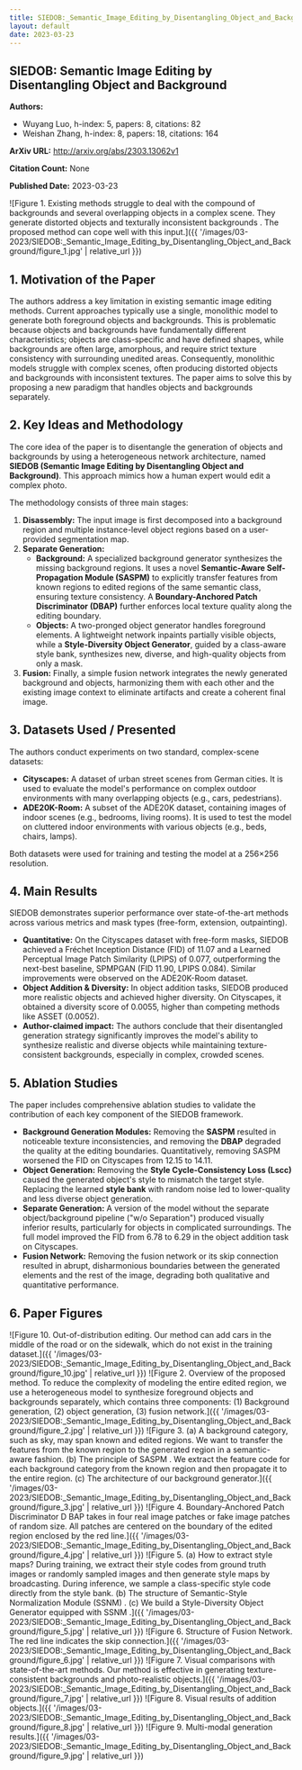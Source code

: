 ```yaml
---
title: SIEDOB:_Semantic_Image_Editing_by_Disentangling_Object_and_Background
layout: default
date: 2023-03-23
---
```

## SIEDOB: Semantic Image Editing by Disentangling Object and Background
**Authors:**
- Wuyang Luo, h-index: 5, papers: 8, citations: 82
- Weishan Zhang, h-index: 8, papers: 18, citations: 164

**ArXiv URL:** http://arxiv.org/abs/2303.13062v1

**Citation Count:** None

**Published Date:** 2023-03-23

![Figure 1. Existing methods struggle to deal with the compound of backgrounds and several overlapping objects in a complex scene. They generate distorted objects and texturally inconsistent backgrounds . The proposed method can cope well with this input.]({{ '/images/03-2023/SIEDOB:_Semantic_Image_Editing_by_Disentangling_Object_and_Background/figure_1.jpg' | relative_url }})
## 1. Motivation of the Paper
The authors address a key limitation in existing semantic image editing methods. Current approaches typically use a single, monolithic model to generate both foreground objects and backgrounds. This is problematic because objects and backgrounds have fundamentally different characteristics; objects are class-specific and have defined shapes, while backgrounds are often large, amorphous, and require strict texture consistency with surrounding unedited areas. Consequently, monolithic models struggle with complex scenes, often producing distorted objects and backgrounds with inconsistent textures. The paper aims to solve this by proposing a new paradigm that handles objects and backgrounds separately.

## 2. Key Ideas and Methodology
The core idea of the paper is to disentangle the generation of objects and backgrounds by using a heterogeneous network architecture, named **SIEDOB (Semantic Image Editing by Disentangling Object and Background)**. This approach mimics how a human expert would edit a complex photo.

The methodology consists of three main stages:
1.  **Disassembly:** The input image is first decomposed into a background region and multiple instance-level object regions based on a user-provided segmentation map.
2.  **Separate Generation:**
    *   **Background:** A specialized background generator synthesizes the missing background regions. It uses a novel **Semantic-Aware Self-Propagation Module (SASPM)** to explicitly transfer features from known regions to edited regions of the same semantic class, ensuring texture consistency. A **Boundary-Anchored Patch Discriminator (DBAP)** further enforces local texture quality along the editing boundary.
    *   **Objects:** A two-pronged object generator handles foreground elements. A lightweight network inpaints partially visible objects, while a **Style-Diversity Object Generator**, guided by a class-aware style bank, synthesizes new, diverse, and high-quality objects from only a mask.
3.  **Fusion:** Finally, a simple fusion network integrates the newly generated background and objects, harmonizing them with each other and the existing image context to eliminate artifacts and create a coherent final image.

## 3. Datasets Used / Presented
The authors conduct experiments on two standard, complex-scene datasets:
*   **Cityscapes:** A dataset of urban street scenes from German cities. It is used to evaluate the model's performance on complex outdoor environments with many overlapping objects (e.g., cars, pedestrians).
*   **ADE20K-Room:** A subset of the ADE20K dataset, containing images of indoor scenes (e.g., bedrooms, living rooms). It is used to test the model on cluttered indoor environments with various objects (e.g., beds, chairs, lamps).

Both datasets were used for training and testing the model at a 256×256 resolution.

## 4. Main Results
SIEDOB demonstrates superior performance over state-of-the-art methods across various metrics and mask types (free-form, extension, outpainting).
*   **Quantitative:** On the Cityscapes dataset with free-form masks, SIEDOB achieved a Fréchet Inception Distance (FID) of 11.07 and a Learned Perceptual Image Patch Similarity (LPIPS) of 0.077, outperforming the next-best baseline, SPMPGAN (FID 11.90, LPIPS 0.084). Similar improvements were observed on the ADE20K-Room dataset.
*   **Object Addition & Diversity:** In object addition tasks, SIEDOB produced more realistic objects and achieved higher diversity. On Cityscapes, it obtained a diversity score of 0.0055, higher than competing methods like ASSET (0.0052).
*   **Author-claimed impact:** The authors conclude that their disentangled generation strategy significantly improves the model's ability to synthesize realistic and diverse objects while maintaining texture-consistent backgrounds, especially in complex, crowded scenes.

## 5. Ablation Studies
The paper includes comprehensive ablation studies to validate the contribution of each key component of the SIEDOB framework.
*   **Background Generation Modules:** Removing the **SASPM** resulted in noticeable texture inconsistencies, and removing the **DBAP** degraded the quality at the editing boundaries. Quantitatively, removing SASPM worsened the FID on Cityscapes from 12.15 to 14.11.
*   **Object Generation:** Removing the **Style Cycle-Consistency Loss (Lscc)** caused the generated object's style to mismatch the target style. Replacing the learned **style bank** with random noise led to lower-quality and less diverse object generation.
*   **Separate Generation:** A version of the model without the separate object/background pipeline ("w/o Separation") produced visually inferior results, particularly for objects in complicated surroundings. The full model improved the FID from 6.78 to 6.29 in the object addition task on Cityscapes.
*   **Fusion Network:** Removing the fusion network or its skip connection resulted in abrupt, disharmonious boundaries between the generated elements and the rest of the image, degrading both qualitative and quantitative performance.

## 6. Paper Figures
![Figure 10. Out-of-distribution editing. Our method can add cars in the middle of the road or on the sidewalk, which do not exist in the training dataset.]({{ '/images/03-2023/SIEDOB:_Semantic_Image_Editing_by_Disentangling_Object_and_Background/figure_10.jpg' | relative_url }})
![Figure 2. Overview of the proposed method. To reduce the complexity of modeling the entire edited region, we use a heterogeneous model to synthesize foreground objects and backgrounds separately, which contains three components: (1) Background generation, (2) object generation, (3) fusion network.]({{ '/images/03-2023/SIEDOB:_Semantic_Image_Editing_by_Disentangling_Object_and_Background/figure_2.jpg' | relative_url }})
![Figure 3. (a) A background category, such as sky, may span known and edited regions. We want to transfer the features from the known region to the generated region in a semantic-aware fashion. (b) The principle of SASPM . We extract the feature code for each background category from the known region and then propagate it to the entire region. (c) The architecture of our background generator.]({{ '/images/03-2023/SIEDOB:_Semantic_Image_Editing_by_Disentangling_Object_and_Background/figure_3.jpg' | relative_url }})
![Figure 4. Boundary-Anchored Patch Discriminator D BAP takes in four real image patches or fake image patches of random size. All patches are centered on the boundary of the edited region enclosed by the red line.]({{ '/images/03-2023/SIEDOB:_Semantic_Image_Editing_by_Disentangling_Object_and_Background/figure_4.jpg' | relative_url }})
![Figure 5. (a) How to extract style maps? During training, we extract their style codes from ground truth images or randomly sampled images and then generate style maps by broadcasting. During inference, we sample a class-specific style code directly from the style bank. (b) The structure of Semantic-Style Normalization Module (SSNM) . (c) We build a Style-Diversity Object Generator equipped with SSNM .]({{ '/images/03-2023/SIEDOB:_Semantic_Image_Editing_by_Disentangling_Object_and_Background/figure_5.jpg' | relative_url }})
![Figure 6. Structure of Fusion Network. The red line indicates the skip connection.]({{ '/images/03-2023/SIEDOB:_Semantic_Image_Editing_by_Disentangling_Object_and_Background/figure_6.jpg' | relative_url }})
![Figure 7. Visual comparisons with state-of-the-art methods. Our method is effective in generating texture-consistent backgrounds and photo-realistic objects.]({{ '/images/03-2023/SIEDOB:_Semantic_Image_Editing_by_Disentangling_Object_and_Background/figure_7.jpg' | relative_url }})
![Figure 8. Visual results of addition objects.]({{ '/images/03-2023/SIEDOB:_Semantic_Image_Editing_by_Disentangling_Object_and_Background/figure_8.jpg' | relative_url }})
![Figure 9. Multi-modal generation results.]({{ '/images/03-2023/SIEDOB:_Semantic_Image_Editing_by_Disentangling_Object_and_Background/figure_9.jpg' | relative_url }})
